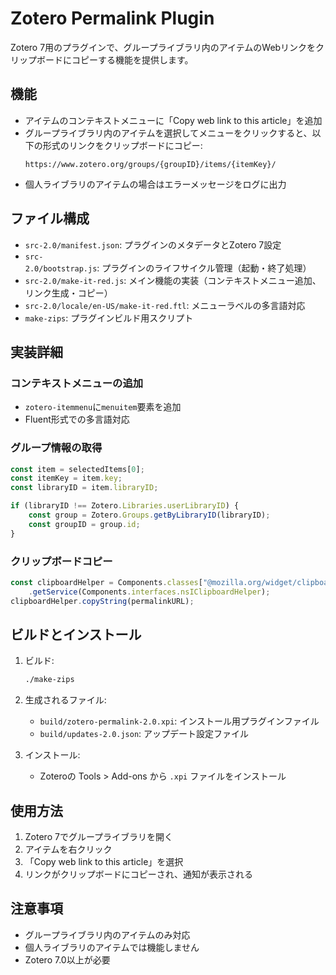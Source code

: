 # Zotero Permalink Plugin

Zotero 7用のプラグインで、グループライブラリ内のアイテムのWebリンクをクリップボードにコピーする機能を提供します。

## 機能

- アイテムのコンテキストメニューに「Copy web link to this article」を追加
- グループライブラリ内のアイテムを選択してメニューをクリックすると、以下の形式のリンクをクリップボードにコピー:
  ```
  https://www.zotero.org/groups/{groupID}/items/{itemKey}/
  ```
- 個人ライブラリのアイテムの場合はエラーメッセージをログに出力

## ファイル構成

- `src-2.0/manifest.json`: プラグインのメタデータとZotero 7設定
- `src-2.0/bootstrap.js`: プラグインのライフサイクル管理（起動・終了処理）
- `src-2.0/make-it-red.js`: メイン機能の実装（コンテキストメニュー追加、リンク生成・コピー）
- `src-2.0/locale/en-US/make-it-red.ftl`: メニューラベルの多言語対応
- `make-zips`: プラグインビルド用スクリプト

## 実装詳細

### コンテキストメニューの追加
- `zotero-itemmenu`に`menuitem`要素を追加
- Fluent形式での多言語対応

### グループ情報の取得
```javascript
const item = selectedItems[0];
const itemKey = item.key;
const libraryID = item.libraryID;

if (libraryID !== Zotero.Libraries.userLibraryID) {
    const group = Zotero.Groups.getByLibraryID(libraryID);
    const groupID = group.id;
}
```

### クリップボードコピー
```javascript
const clipboardHelper = Components.classes["@mozilla.org/widget/clipboardhelper;1"]
    .getService(Components.interfaces.nsIClipboardHelper);
clipboardHelper.copyString(permalinkURL);
```

## ビルドとインストール

1. ビルド:
   ```bash
   ./make-zips
   ```

2. 生成されるファイル:
   - `build/zotero-permalink-2.0.xpi`: インストール用プラグインファイル
   - `build/updates-2.0.json`: アップデート設定ファイル

3. インストール:
   - Zoteroの Tools > Add-ons から `.xpi` ファイルをインストール

## 使用方法

1. Zotero 7でグループライブラリを開く
2. アイテムを右クリック
3. 「Copy web link to this article」を選択
4. リンクがクリップボードにコピーされ、通知が表示される

## 注意事項

- グループライブラリ内のアイテムのみ対応
- 個人ライブラリのアイテムでは機能しません
- Zotero 7.0以上が必要